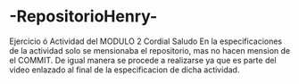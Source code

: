 # -RepositorioHenry-
Ejercicio ó Actividad del MODULO 2
Cordial Saludo 
En la especificaciones de la actividad solo se mensionaba  el repositorio, mas no hacen mension de  el COMMIT.
De igual manera se procede a realizarse ya que es parte del video enlazado al final de la especificacion de dicha actividad.
